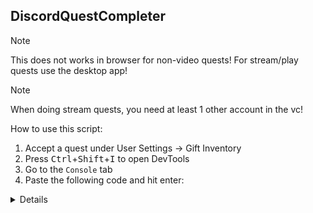 ## DiscordQuestCompleter

> [!NOTE]
> This does not works in browser for non-video quests! For stream/play quests use the desktop app!

> [!NOTE]
> When doing stream quests, you need at least 1 other account in the vc!

How to use this script:
1. Accept a quest under User Settings -> Gift Inventory
2. Press <kbd>Ctrl</kbd>+<kbd>Shift</kbd>+<kbd>I</kbd> to open DevTools
3. Go to the `Console` tab
4. Paste the following code and hit enter:
<details>


<details>
	<summary>Click to expand code block</summary>
	
```js
let wpRequire;
window.webpackChunkdiscord_app.push([
  [Math.random()],
  {},
  (req) => {
    wpRequire = req;
  },
]);

let ApplicationStreamingStore = Object.values(wpRequire.c).find(
  (x) => x?.exports?.Z?.getStreamerActiveStreamMetadata,
).exports.Z;
let RunningGameStore = Object.values(wpRequire.c).find(
  (x) => x?.exports?.ZP?.getRunningGames,
).exports.ZP;
let QuestsStore = Object.values(wpRequire.c).find(
  (x) => x?.exports?.Z?.getQuest,
).exports.Z;
let ExperimentStore = Object.values(wpRequire.c).find(
  (x) => x?.exports?.Z?.getGuildExperiments,
).exports.Z;
let FluxDispatcher = Object.values(wpRequire.c).find(
  (x) => x?.exports?.Z?.flushWaitQueue,
).exports.Z;
let api = Object.values(wpRequire.c).find((x) => x?.exports?.tn?.get).exports
  .tn;

let quest = [...QuestsStore.quests.values()].find(
  (x) =>
    x.id !== "1248385850622869556" &&
    x.userStatus?.enrolledAt &&
    !x.userStatus?.completedAt &&
    new Date(x.config.expiresAt).getTime() > Date.now(),
);
let isApp = navigator.userAgent.includes("Electron/");
if (!quest) {
  console.log("You don't have any uncompleted quests!");
} else {
  const pid = Math.floor(Math.random() * 30000) + 1000;

  const applicationId = quest.config.application.id;
  const applicationName = quest.config.application.name;
  const taskName = ["WATCH_VIDEO", "PLAY_ON_DESKTOP", "STREAM_ON_DESKTOP"].find(
    (x) => quest.config.taskConfig.tasks[x] != null,
  );
  const secondsNeeded = quest.config.taskConfig.tasks[taskName].target;
  const secondsDone = quest.userStatus?.progress?.[taskName]?.value ?? 0;

  if (taskName === "WATCH_VIDEO") {
    const tolerance = 2,
      speed = 10;
    const diff = Math.floor(
      (Date.now() - new Date(quest.userStatus.enrolledAt).getTime()) / 1000,
    );
    const startingPoint = Math.min(
      Math.max(Math.ceil(secondsDone), diff),
      secondsNeeded,
    );
    let fn = async () => {
      for (let i = startingPoint; i <= secondsNeeded; i += speed) {
        try {
          await api.post({
            url: `/quests/${quest.id}/video-progress`,
            body: { timestamp: Math.min(secondsNeeded, i + Math.random()) },
          });
        } catch (ex) {
          console.log("Failed to send increment of", i, ex.message);
        }
        await new Promise((resolve) => setTimeout(resolve, tolerance * 1000));
      }
      if ((secondsNeeded - secondsDone) % speed !== 0) {
        await api.post({
          url: `/quests/${quest.id}/video-progress`,
          body: { timestamp: secondsNeeded },
        });
      }
      console.log("Quest completed!");
    };
    fn();
    console.log(
      `Spoofing video for ${applicationName}. Wait for ${Math.ceil(((secondsNeeded - startingPoint) / speed) * tolerance)} more seconds.`,
    );
  } else if (taskName === "PLAY_ON_DESKTOP") {
    if (!isApp) {
      console.log(
        "This no longer works in browser for non-video quests. Use the desktop app to complete the",
        applicationName,
        "quest!",
      );
    }

    api
      .get({ url: `/applications/public?application_ids=${applicationId}` })
      .then((res) => {
        const appData = res.body[0];
        const exeName = appData.executables
          .find((x) => x.os === "win32")
          .name.replace(">", "");

        const games = RunningGameStore.getRunningGames();
        const fakeGame = {
          cmdLine: `C:\\Program Files\\${appData.name}\\${exeName}`,
          exeName,
          exePath: `c:/program files/${appData.name.toLowerCase()}/${exeName}`,
          hidden: false,
          isLauncher: false,
          id: applicationId,
          name: appData.name,
          pid: pid,
          pidPath: [pid],
          processName: appData.name,
          start: Date.now(),
        };
        games.push(fakeGame);
        FluxDispatcher.dispatch({
          type: "RUNNING_GAMES_CHANGE",
          removed: [],
          added: [fakeGame],
          games: games,
        });

        let fn = (data) => {
          let progress =
            quest.config.configVersion === 1
              ? data.userStatus.streamProgressSeconds
              : Math.floor(data.userStatus.progress.PLAY_ON_DESKTOP.value);
          console.log(`Quest progress: ${progress}/${secondsNeeded}`);

          if (progress >= secondsNeeded) {
            console.log("Quest completed!");

            const idx = games.indexOf(fakeGame);
            if (idx > -1) {
              games.splice(idx, 1);
              FluxDispatcher.dispatch({
                type: "RUNNING_GAMES_CHANGE",
                removed: [fakeGame],
                added: [],
                games: [],
              });
            }
            FluxDispatcher.unsubscribe("QUESTS_SEND_HEARTBEAT_SUCCESS", fn);
          }
        };
        FluxDispatcher.subscribe("QUESTS_SEND_HEARTBEAT_SUCCESS", fn);

        console.log(
          `Spoofed your game to ${applicationName}. Wait for ${Math.ceil((secondsNeeded - secondsDone) / 60)} more minutes.`,
        );
      });
  } else if (taskName === "STREAM_ON_DESKTOP") {
    if (!isApp) {
      console.log(
        "This no longer works in browser for non-video quests. Use the desktop app to complete the",
        applicationName,
        "quest!",
      );
    }

    let realFunc = ApplicationStreamingStore.getStreamerActiveStreamMetadata;
    ApplicationStreamingStore.getStreamerActiveStreamMetadata = () => ({
      id: applicationId,
      pid,
      sourceName: null,
    });

    let fn = (data) => {
      let progress =
        quest.config.configVersion === 1
          ? data.userStatus.streamProgressSeconds
          : Math.floor(data.userStatus.progress.STREAM_ON_DESKTOP.value);
      console.log(`Quest progress: ${progress}/${secondsNeeded}`);

      if (progress >= secondsNeeded) {
        console.log("Quest completed!");

        ApplicationStreamingStore.getStreamerActiveStreamMetadata = realFunc;
        FluxDispatcher.unsubscribe("QUESTS_SEND_HEARTBEAT_SUCCESS", fn);
      }
    };
    FluxDispatcher.subscribe("QUESTS_SEND_HEARTBEAT_SUCCESS", fn);

    console.log(
      `Spoofed your stream to ${applicationName}. Stream any window in vc for ${Math.ceil((secondsNeeded - secondsDone) / 60)} more minutes.`,
    );
    console.log(
      "Remember that you need at least 1 other person to be in the vc!",
    );
  }
}
```
</details>

5. Follow the instructions displayed in the console based on your quest type:  
   - If the quest requires you to **play** a game, simply wait and let the process complete automatically.  
   - If the quest requires you to **stream** a game, join a voice channel with a friend or an alternate account and stream any window.  

7. Wait for approximately **15 minutes**.  

8. Once completed, go to **User Settings → Gift Inventory** to claim your reward!  

You can monitor your progress in two ways:  
- Check the `Quest progress:` messages printed in the **Console tab**.  
- Refresh the **Gift Inventory** tab in settings to see updates.

## FAQ

**Q: Ctrl + Shift + I doesn't work**  
**A:** You can try one of the following options:  
- Download the [PTB client](https://discord.com/api/downloads/distributions/app/installers/latest?channel=ptb&platform=win&arch=x64).  
- Use [this guide](https://www.reddit.com/r/discordapp/comments/sc61n3/comment/hu4fw5x/) to enable DevTools on the stable version of Discord.  

---

**Q: I get an error saying "Unauthorized"**  
**A:** Discord has updated their platform, preventing this script from working in browsers. To fix this:  
- Use the **Discord desktop app** instead.  
- Alternatively, find an extension that allows you to modify your User-Agent and include the string `Electron/` in it.  

Additionally, Discord now checks the number of participants in a voice channel. Make sure to have at least **one other account** in the voice channel with you.
